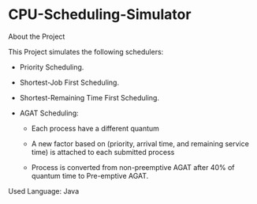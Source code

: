 # CPU-Scheduling-Simulator

About the Project

This Project simulates the following schedulers:

  - Priority Scheduling.

  - Shortest-Job First Scheduling.

  - Shortest-Remaining Time First Scheduling.

  - AGAT Scheduling:

      - Each process have a different quantum

      - A new factor based on (priority, arrival time, and remaining service time) is attached to each submitted process
    
      - Process is converted from non-preemptive AGAT after 40% of quantum time to Pre-emptive AGAT.
    
Used Language: Java
